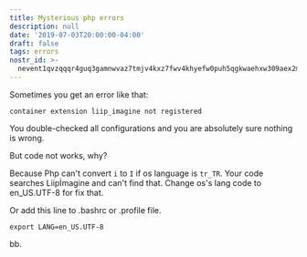 ```yaml
---
title: Mysterious php errors
description: null
date: '2019-07-03T20:00:00-04:00'
draft: false
tags: errors
nostr_id: >-
  nevent1qvzqqqr4guq3gamnwvaz7tmjv4kxz7fwv4khyefw0puh5qgkwaehxw309aex2mrp0yhxummnw3ezucnpdejqqg80yp0a7hudsq9685t324k6c2ccaa2gvqpsvyt29khvs684xrclcydhqlvn
---
```



Sometimes you get an error like that: 

`container extension liip_imagine not registered`

You double-checked all configurations and you are absolutely sure nothing is wrong.

But code not works, why?

Because Php can't convert `i` to `I` if os language is `tr_TR`. Your code searches Liipİmagine and can't find that.
Change os's lang code to en_US.UTF-8 for fix that.

Or add this line to .bashrc or .profile file.

`export LANG=en_US.UTF-8`

bb.

